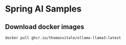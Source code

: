 # Spring AI Samples


## Download docker images

```
docker pull ghcr.io/thomasvitale/ollama-llama3:latest

```